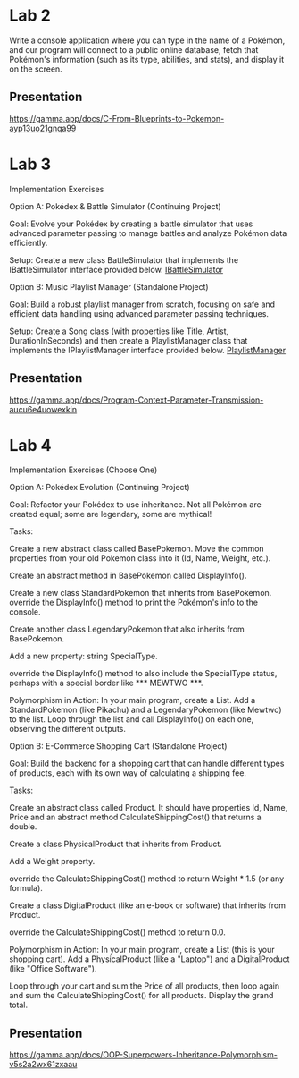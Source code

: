 Lab 2
===
Write a console application where you can type in the name of a Pokémon, and our program will connect to a public online database, fetch that Pokémon's information (such as its type, abilities, and stats), and display it on the screen.

Presentation 
---
https://gamma.app/docs/C-From-Blueprints-to-Pokemon-ayp13uo21gnqa99


Lab 3
===
Implementation Exercises

Option A: Pokédex & Battle Simulator (Continuing Project)

Goal: Evolve your Pokédex by creating a battle simulator that uses advanced parameter passing to manage battles and analyze Pokémon data efficiently.

Setup: Create a new class BattleSimulator that implements the IBattleSimulator interface provided below.
[IBattleSimulator](IBattleSimulator.cs)

Option B: Music Playlist Manager (Standalone Project)

Goal: Build a robust playlist manager from scratch, focusing on safe and efficient data handling using advanced parameter passing techniques.

Setup: Create a Song class (with properties like Title, Artist, DurationInSeconds) and then create a PlaylistManager class that implements the IPlaylistManager interface provided below.
[PlaylistManager](PlaylistManager.cs)

Presentation
---
https://gamma.app/docs/Program-Context-Parameter-Transmission-aucu6e4uowexkin


Lab 4
==
Implementation Exercises (Choose One)

Option A: Pokédex Evolution (Continuing Project)

Goal: Refactor your Pokédex to use inheritance. Not all Pokémon are created equal; some are legendary, some are mythical!

Tasks:

Create a new abstract class called BasePokemon. Move the common properties from your old Pokemon class into it (Id, Name, Weight, etc.).

Create an abstract method in BasePokemon called DisplayInfo().

Create a new class StandardPokemon that inherits from BasePokemon. override the DisplayInfo() method to print the Pokémon's info to the console.

Create another class LegendaryPokemon that also inherits from BasePokemon.

Add a new property: string SpecialType.

override the DisplayInfo() method to also include the SpecialType status, perhaps with a special border like *** MEWTWO ***.

Polymorphism in Action: In your main program, create a List<BasePokemon>. Add a StandardPokemon (like Pikachu) and a LegendaryPokemon (like Mewtwo) to the list. Loop through the list and call DisplayInfo() on each one, observing the different outputs.

Option B: E-Commerce Shopping Cart (Standalone Project)

Goal: Build the backend for a shopping cart that can handle different types of products, each with its own way of calculating a shipping fee.

Tasks:

Create an abstract class called Product. It should have properties Id, Name, Price and an abstract method CalculateShippingCost() that returns a double.

Create a class PhysicalProduct that inherits from Product.

Add a Weight property.

override the CalculateShippingCost() method to return Weight * 1.5 (or any formula).

Create a class DigitalProduct (like an e-book or software) that inherits from Product.

override the CalculateShippingCost() method to return 0.0.

Polymorphism in Action: In your main program, create a List<Product> (this is your shopping cart). Add a PhysicalProduct (like a "Laptop") and a DigitalProduct (like "Office Software").

Loop through your cart and sum the Price of all products, then loop again and sum the CalculateShippingCost() for all products. Display the grand total.


Presentation
---
https://gamma.app/docs/OOP-Superpowers-Inheritance-Polymorphism-v5s2a2wx61zxaau
